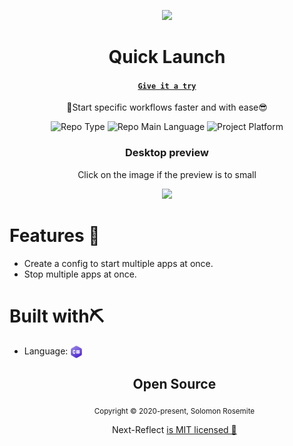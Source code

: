 <p align="center">
<img src="https://github.com/SolomonRosemite/WPF-QuickLaunch/assets/60587271/92598d8e-4745-4ef0-ae1c-134b0abe4211" width="80">
  <h1 align="center">Quick Launch</h1>
  <h4 align="center"><a href="https://github.com/SolomonRosemite/WPF-QuickLaunch/releases/"><code>Give it a try</code></a></h4>
  <p align="center">🚀Start specific workflows faster and with ease😎</p>
  <p align="center">
    <img src="https://img.shields.io/badge/type-project-orange?style=flat-square" alt="Repo Type" />
    <img src="https://img.shields.io/badge/language-csharp-brightgreen?style=flat-square" alt="Repo Main Language" />
    <img src="https://img.shields.io/badge/platform-windows-blue?style=flat-square" alt="Project Platform" />
  </p>

<p align="center"><h3 align="center">Desktop preview</h3></p>
<p align="center">Click on the image if the preview is to small</p>
<p align="center"> 
  <img src="https://github.com/SolomonRosemite/WPF-QuickLaunch/assets/60587271/0390934b-2e35-484c-83c7-f0d2c91068b5" />
</p>


# Features 📖
- Create a config to start multiple apps at once.
- Stop multiple apps at once.

# Built with⛏️

- Language:
<code><img height="20" align="top" src="https://raw.githubusercontent.com/github/explore/80688e429a7d4ef2fca1e82350fe8e3517d3494d/topics/csharp/csharp.png"></code>

  <h2 align="center">
    Open Source
  </h2>
  <p align="center">
    <sub>Copyright © 2020-present, Solomon Rosemite</sub>
  </p>
  <p align="center">Next-Reflect <a href="https://github.com/SolomonRosemite/Next-Reflect/blob/master/LICENSE">is MIT licensed 💖</a>
  </p>
</p>
